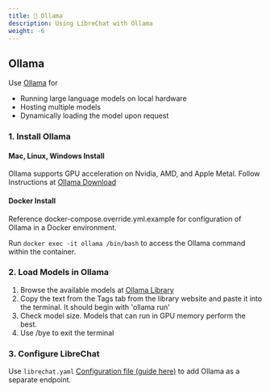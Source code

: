 ```yaml
---
title: 🦙 Ollama
description: Using LibreChat with Ollama 
weight: -6
---
```

## Ollama
Use [Ollama](https://ollama.ai/) for

* Running large language models on local hardware
* Hosting multiple models
* Dynamically loading the model upon request

### 1. Install Ollama
#### Mac, Linux, Windows Install
Ollama supports GPU acceleration on Nvidia, AMD, and Apple Metal. Follow Instructions at [Ollama Download](https://ollama.com/download) 

#### Docker Install
Reference docker-compose.override.yml.example for configuration of Ollama in a Docker environment.

Run ```docker exec -it ollama /bin/bash``` to access the Ollama command within the container.

### 2. Load Models in Ollama
1. Browse the available models at [Ollama Library](https://ollama.ai/library)
2. Copy the text from the Tags tab from the library website and paste it into the terminal. It should begin with 'ollama run'
3. Check model size. Models that can run in GPU memory perform the best.
4. Use /bye to exit the terminal

### 3. Configure LibreChat
Use `librechat.yaml` [Configuration file (guide here)](./ai_endpoints.md) to add Ollama as a separate endpoint.